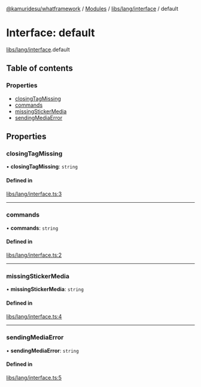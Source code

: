 [@kamuridesu/whatframework](../README.md) / [Modules](../modules.md) / [libs/lang/interface](../modules/libs_lang_interface.md) / default

# Interface: default

[libs/lang/interface](../modules/libs_lang_interface.md).default

## Table of contents

### Properties

- [closingTagMissing](libs_lang_interface.default.md#closingtagmissing)
- [commands](libs_lang_interface.default.md#commands)
- [missingStickerMedia](libs_lang_interface.default.md#missingstickermedia)
- [sendingMediaError](libs_lang_interface.default.md#sendingmediaerror)

## Properties

### closingTagMissing

• **closingTagMissing**: `string`

#### Defined in

[libs/lang/interface.ts:3](https://github.com/kamuridesu/WhatFramework/blob/9b80f30/libs/lang/interface.ts#L3)

___

### commands

• **commands**: `string`

#### Defined in

[libs/lang/interface.ts:2](https://github.com/kamuridesu/WhatFramework/blob/9b80f30/libs/lang/interface.ts#L2)

___

### missingStickerMedia

• **missingStickerMedia**: `string`

#### Defined in

[libs/lang/interface.ts:4](https://github.com/kamuridesu/WhatFramework/blob/9b80f30/libs/lang/interface.ts#L4)

___

### sendingMediaError

• **sendingMediaError**: `string`

#### Defined in

[libs/lang/interface.ts:5](https://github.com/kamuridesu/WhatFramework/blob/9b80f30/libs/lang/interface.ts#L5)
